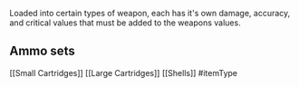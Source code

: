Loaded into certain types of weapon, each has it's own damage, accuracy, and critical values that must be added to the weapons values.

## Ammo sets
[[Small Cartridges]]
[[Large Cartridges]]
[[Shells]]
#itemType 